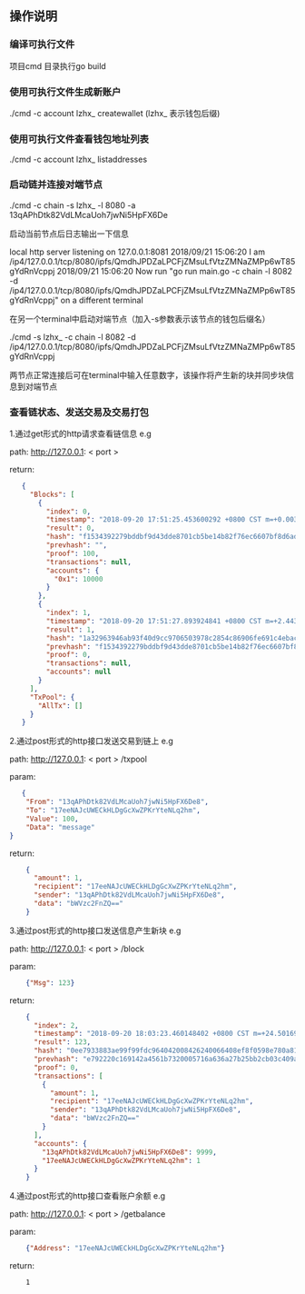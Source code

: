## 操作说明


### 编译可执行文件
项目cmd 目录执行go build


### 使用可执行文件生成新账户
./cmd -c account lzhx_ createwallet     (lzhx_ 表示钱包后缀)

### 使用可执行文件查看钱包地址列表
./cmd -c account lzhx_ listaddresses

### 启动链并连接对端节点
./cmd -c chain -s lzhx_ -l 8080 -a 13qAPhDtk82VdLMcaUoh7jwNi5HpFX6De


启动当前节点后日志输出一下信息

local http server listening on 127.0.0.1:8081
2018/09/21 15:06:20 I am /ip4/127.0.0.1/tcp/8080/ipfs/QmdhJPDZaLPCFjZMsuLfVtzZMNaZMPp6wT85gYdRnVcppj
2018/09/21 15:06:20 Now run "go run main.go -c chain -l 8082 -d /ip4/127.0.0.1/tcp/8080/ipfs/QmdhJPDZaLPCFjZMsuLfVtzZMNaZMPp6wT85gYdRnVcppj" on a different terminal

在另一个terminal中启动对端节点（加入-s参数表示该节点的钱包后缀名）

./cmd -s lzhx_ -c chain -l 8082 -d /ip4/127.0.0.1/tcp/8080/ipfs/QmdhJPDZaLPCFjZMsuLfVtzZMNaZMPp6wT85gYdRnVcppj

两节点正常连接后可在terminal中输入任意数字，该操作将产生新的块并同步块信息到对端节点

### 查看链状态、发送交易及交易打包

1.通过get形式的http请求查看链信息
e.g

path: http://127.0.0.1: &lt; port &gt;

return:
```json
   {
     "Blocks": [
       {
         "index": 0,
         "timestamp": "2018-09-20 17:51:25.453600292 +0800 CST m=+0.003102402",
         "result": 0,
         "hash": "f1534392279bddbf9d43dde8701cb5be14b82f76ec6607bf8d6ad557f60f304e",
         "prevhash": "",
         "proof": 100,
         "transactions": null,
         "accounts": {
           "0x1": 10000
         }
       },
       {
         "index": 1,
         "timestamp": "2018-09-20 17:51:27.893924841 +0800 CST m=+2.443408915",
         "result": 1,
         "hash": "1a32963946ab93f40d9cc9706503978c2854c86906fe691c4ebac989307a0671",
         "prevhash": "f1534392279bddbf9d43dde8701cb5be14b82f76ec6607bf8d6ad557f60f304e",
         "proof": 0,
         "transactions": null,
         "accounts": null
       }
     ],
     "TxPool": {
       "AllTx": []
     }
   }
```


2.通过post形式的http接口发送交易到链上
e.g

path:   http://127.0.0.1: &lt; port &gt; /txpool

param:

```json
   {
    "From": "13qAPhDtk82VdLMcaUoh7jwNi5HpFX6De8",
    "To": "17eeNAJcUWECkHLDgGcXwZPKrYteNLq2hm",
    "Value": 100,
    "Data": "message"
}
```

return:
```json
    {
      "amount": 1,
      "recipient": "17eeNAJcUWECkHLDgGcXwZPKrYteNLq2hm",
      "sender": "13qAPhDtk82VdLMcaUoh7jwNi5HpFX6De8",
      "data": "bWVzc2FnZQ=="
    }
```



3.通过post形式的http接口发送信息产生新块
e.g

path:   http://127.0.0.1: &lt; port &gt; /block

param:

```json
    {"Msg": 123}
```

return:
```json
    {
      "index": 2,
      "timestamp": "2018-09-20 18:03:23.460148402 +0800 CST m=+24.501698347",
      "result": 123,
      "hash": "0ee7933883ae99f99fdc964042008426240066408ef8f0598e780a8158202f68",
      "prevhash": "e792220c169142a4561b7320005716a636a27b25bb2cb03c409a20ef64037d53",
      "proof": 0,
      "transactions": [
        {
          "amount": 1,
          "recipient": "17eeNAJcUWECkHLDgGcXwZPKrYteNLq2hm",
          "sender": "13qAPhDtk82VdLMcaUoh7jwNi5HpFX6De8",
          "data": "bWVzc2FnZQ=="
        }
      ],
      "accounts": {
        "13qAPhDtk82VdLMcaUoh7jwNi5HpFX6De8": 9999,
        "17eeNAJcUWECkHLDgGcXwZPKrYteNLq2hm": 1
      }
    }
```


4.通过post形式的http接口查看账户余额
e.g

path:   http://127.0.0.1: &lt; port &gt; /getbalance

param:

```json
    {"Address": "17eeNAJcUWECkHLDgGcXwZPKrYteNLq2hm"}
```

return:
```
    1
```